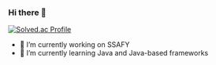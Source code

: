 ### Hi there 👋


[![Solved.ac Profile](http://mazassumnida.wtf/api/v2/generate_badge?boj=bulnabang99)](https://solved.ac/bulnabang99)


- 🔭 I’m currently working on SSAFY
- 🌱 I’m currently learning Java and Java-based frameworks
<!-- 
- 👯 I’m looking to collaborate on ...
- 🤔 I’m looking for help with ...
- 💬 Ask me about ...
- 📫 How to reach me: ...
- 😄 Pronouns: ...
- ⚡ Fun fact: ...

**wonseokLee97/wonseokLee97** is a ✨ _special_ ✨ repository because its `README.md` (this file) appears on your GitHub profile.
